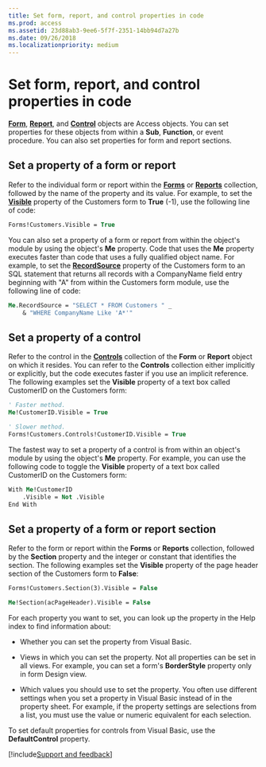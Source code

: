 ```yaml
---
title: Set form, report, and control properties in code
ms.prod: access
ms.assetid: 23d88ab3-9ee6-5f7f-2351-14bb94d7a27b
ms.date: 09/26/2018
ms.localizationpriority: medium
---
```



# Set form, report, and control properties in code

**[Form](../../../api/Access.Form.md)**, **[Report](../../../api/Access.Report.md)**, and **[Control](../../../api/Access.Control.md)** objects are Access objects. You can set properties for these objects from within a **Sub**, **Function**, or event procedure. You can also set properties for form and report sections.


## Set a property of a form or report

Refer to the individual form or report within the **[Forms](../../../api/Access.Forms.md)** or **[Reports](../../../api/Access.Reports.md)** collection, followed by the name of the property and its value. For example, to set the **[Visible](../../../api/Access.Form.Visible.md)** property of the Customers form to **True** (-1), use the following line of code:


```vb
Forms!Customers.Visible = True
```

You can also set a property of a form or report from within the object's module by using the object's **Me** property. Code that uses the **Me** property executes faster than code that uses a fully qualified object name. For example, to set the **[RecordSource](../../../api/Access.Form.RecordSource.md)** property of the Customers form to an SQL statement that returns all records with a CompanyName field entry beginning with "A" from within the Customers form module, use the following line of code:


```vb
Me.RecordSource = "SELECT * FROM Customers " _ 
    & "WHERE CompanyName Like 'A*'"
```


## Set a property of a control

Refer to the control in the **[Controls](../../../api/Access.Form.Controls.md)** collection of the **Form** or **Report** object on which it resides. You can refer to the **Controls** collection either implicitly or explicitly, but the code executes faster if you use an implicit reference. The following examples set the **Visible** property of a text box called CustomerID on the Customers form:


```vb
' Faster method. 
Me!CustomerID.Visible = True
```


```vb
' Slower method. 
Forms!Customers.Controls!CustomerID.Visible = True
```

The fastest way to set a property of a control is from within an object's module by using the object's **Me** property. For example, you can use the following code to toggle the **Visible** property of a text box called CustomerID on the Customers form:

```vb
With Me!CustomerID 
    .Visible = Not .Visible 
End With
```


## Set a property of a form or report section

Refer to the form or report within the **Forms** or **Reports** collection, followed by the **Section** property and the integer or constant that identifies the section. The following examples set the **Visible** property of the page header section of the Customers form to **False**:


```vb
Forms!Customers.Section(3).Visible = False
```


```vb
Me!Section(acPageHeader).Visible = False
```


For each property you want to set, you can look up the property in the Help index to find information about:
    
- Whether you can set the property from Visual Basic.
    
- Views in which you can set the property. Not all properties can be set in all views. For example, you can set a form's **BorderStyle** property only in form Design view.
    
- Which values you should use to set the property. You often use different settings when you set a property in Visual Basic instead of in the property sheet. For example, if the property settings are selections from a list, you must use the value or numeric equivalent for each selection.
    
To set default properties for controls from Visual Basic, use the **DefaultControl** property.

[!include[Support and feedback](~/includes/feedback-boilerplate.md)]
